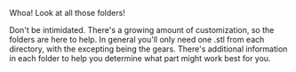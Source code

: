 Whoa! Look at all those folders! 

Don't be intimidated. There's a growing amount of customization, so the folders are here to help. In general you'll only need one .stl from each directory, with the excepting being the gears. There's additional information in each folder to help you determine what part might work best for you. 
